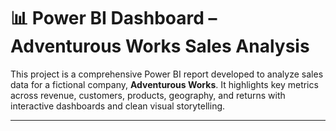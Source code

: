 # 📊 Power BI Dashboard – Adventurous Works Sales Analysis

This project is a comprehensive Power BI report developed to analyze sales data for a fictional company, **Adventurous Works**. It highlights key metrics across revenue, customers, products, geography, and returns with interactive dashboards and clean visual storytelling.

---
